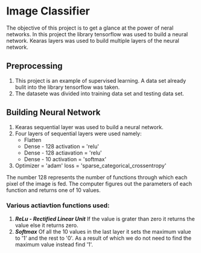 # Image Classifier
The objective of this project is to get a glance at the power of neral networks. In this project the library tensorflow was used to build a neural network. Kearas layers was used to build multiple layers of the neural network.
## Preprocessing
1. This project is an example of supervised learning. A data set already bulit into the library tensorflow was taken.
2. The datasete was divided into training data set and testing data set.

## Building Neural Network
1. Kearas sequential layer was used to build a neural network.
2. Four layers of sequential layers were used namely:
    * Flatten
    * Dense - 128 activation = 'relu'
    * Dense - 128 actiavation = 'relu'
    * Dense - 10 activation = 'softmax'
3. Optimizer = 'adam'
   loss = 'sparse_categorical_crossentropy'


The number 128 represents the number of functions through which each pixel of the image is fed. The computer figures out the parameters of each function and returns one of 10 values.
### Various actiavtion functions used:
1. ***ReLu - Rectified Linear Unit***
   If the value is grater than zero it returns the value else it returns zero.
2. ***Softmax***
   Of all the 10 values in the last layer it sets the maximum value to '1' and the rest to '0'. As a result of which we do not need to find 
   the maximum value instead find '1'.
